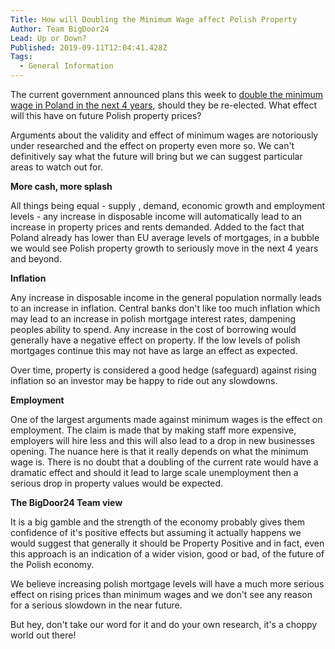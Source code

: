 ```yaml
---
Title: How will Doubling the Minimum Wage affect Polish Property
Author: Team BigDoor24
Lead: Up or Down?
Published: 2019-09-11T12:04:41.428Z
Tags:
  - General Information
---
```

The current government announced plans this week to [double the minimum wage in Poland in the next 4 years](https://www.bloomberg.com/news/articles/2019-09-09/poland-s-plan-to-skyrocket-minimum-wages-heralds-economic-shift), should they be re-elected. What effect will this have on future Polish property prices?

Arguments about the validity and effect of minimum wages are notoriously under researched and the effect on property even more so. We can't definitively say what the future will bring but we can suggest particular areas to watch out for.

**More cash, more splash**

All things being equal - supply , demand, economic growth and employment levels - any increase in disposable income will automatically lead to an increase in property prices and rents demanded. Added to the fact that Poland already has lower than EU average levels of mortgages, in a bubble we would see Polish property growth to seriously move in the next 4 years and beyond.

**Inflation**

Any increase in disposable income in the general population normally leads to an increase in inflation. Central banks don't like too much inflation which may lead to an increase in polish mortgage interest rates, dampening peoples ability to spend. Any increase in the cost of borrowing would generally have a negative effect on property. If the low levels of polish mortgages continue this may not have as large an effect as expected. 

Over time, property is considered a good hedge (safeguard) against rising inflation so an investor may be happy to ride out any slowdowns.

**Employment**

One of the largest arguments made against minimum wages is the effect on employment. The claim is made that by making staff more expensive, employers will hire less and this will also lead to a drop in new businesses opening. The nuance here is that it really depends on what the minimum wage is. There is no doubt that a doubling of the current rate would have a dramatic effect and should it lead to large scale unemployment then a serious drop in property values would be expected.

**The BigDoor24 Team view**

It is a big gamble and the strength of the economy probably gives them confidence of it's positive effects but assuming it actually happens we would suggest that generally it should be Property Positive and in fact, even this approach is an indication of a wider vision, good or bad, of the future of the Polish economy.

We believe increasing polish mortgage levels will have a much more serious effect on rising prices than minimum wages and we don't see any reason for a serious slowdown in the near future.

But hey, don't take our word for it and do your own research, it's a choppy world out there!
